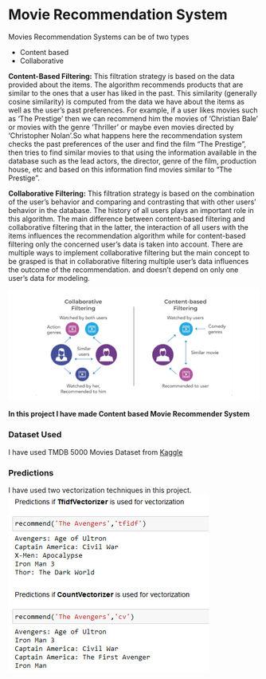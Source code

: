 
# Movie Recommendation System

Movies Recommendation Systems can be of two types
- Content based
- Collaborative

**Content-Based Filtering:**
This filtration strategy is based on the data provided about the items. The algorithm recommends products that are similar to the ones that a user has liked in the past. This similarity (generally cosine similarity) is computed from the data we have about the items as well as the user’s past preferences.
For example, if a user likes movies such as ‘The Prestige’ then we can recommend him the movies of ‘Christian Bale’ or movies with the genre ‘Thriller’ or maybe even movies directed by ‘Christopher Nolan’.So what happens here the recommendation system checks the past preferences of the user and find the film “The Prestige”, then tries to find similar movies to that using the information available in the database such as the lead actors, the director, genre of the film, production house, etc and based on this information find movies similar to “The Prestige”.



**Collaborative Filtering:**
This filtration strategy is based on the combination of the user’s behavior and comparing and contrasting that with other users’ behavior in the database. The history of all users plays an important role in this algorithm. The main difference between content-based filtering and collaborative filtering that in the latter, the interaction of all users with the items influences the recommendation algorithm while for content-based filtering only the concerned user’s data is taken into account.
There are multiple ways to implement collaborative filtering but the main concept to be grasped is that in collaborative filtering multiple user’s data influences the outcome of the recommendation. and doesn’t depend on only one user’s data for modeling.




![](https://github.com/arshadali12/Movie-Recommender-System/blob/main/Screenshots/recommender-types.PNG)

**In this project I have made Content based Movie Recommender System**

### Dataset Used
I have used TMDB 5000 Movies Dataset from [Kaggle](https://www.kaggle.com/datasets/tmdb/tmdb-movie-metadata/code?select=tmdb_5000_movies.csv) 

### Predictions
I have used two vectorization techniques in this project.
![](https://github.com/arshadali12/Movie-Recommender-System/blob/main/Screenshots/preds.PNG)

